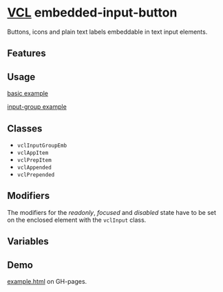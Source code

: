 # [VCL](https://github.com/vcl/doc) embedded-input-button

Buttons, icons and plain text labels embeddable in text input elements.

## Features

## Usage

[basic example](/demo/example-basic.html)

[input-group example](/demo/example-input-group.html)

## Classes

- `vclInputGroupEmb`
- `vclAppItem`
- `vclPrepItem`
- `vclAppended`
- `vclPrepended`

## Modifiers

The modifiers for the _readonly_, _focused_ and _disabled_ state have to be
set on the enclosed element with the `vclInput` class.

## Variables

## Demo

[example.html](/demo/example.html) on GH-pages.
